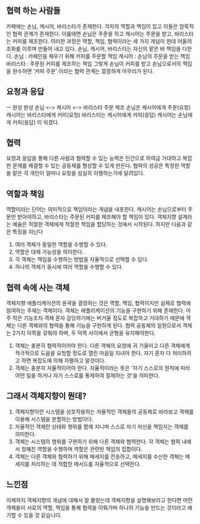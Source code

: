 ## 협력 하는 사람들
카페에는 손님, 캐시어, 바리스타가 존재한다. 각자의 역할과 책임이 있고 이들은 암묵적인 협력 관계가 존재한다.
이를테면 손님은 주문을 하고 캐시어는 주문을 받고, 바리스타는 커피를 제조한다. 이러한 과정은 역할, 책임, 협력이라는 세 가지 개념이 한데 어울려 조화를 이루며 만들어 내고 있다.
손님, 캐시어, 바리스타는 자신의 맡은 바 책임을 다한다.
손님 : 카페인을 채우기 위해 커피를 주문할 책임
캐시어 : 손님의 주문을 받는 책임
바리스타 : 주문된 커피를 제조하는 책임
그렇게 손님이 커피를 받고 손님으로서의 책임을 완수하면 '커피 주문' 이라는 협력 관계는 깔끔하게 마무리가 된다.

## 요청과 응답
ㅡ
    완성      완성
손님 <-> 캐시어 <-> 바리스타
    주문      제조 
손님은 캐시어에게 주문(요청)
캐시어는 바리스타에게 커피(요청)
바리스타는 캐시어에게 커피(응답)
캐시어는 손님에게 커피(응답)
이 되겠다.

## 협력 
요청과 응답을 통해 다른 사람과 협력할 수 있는 능력은 인간으로 하여금 거대하고 복잡한 문제를 해결할 수 있는 공동체를 형성할 수 있게 만든다.
협력의 성공은 특정한 역할을 맡은 각 개인이 얼마나 요청을 성실히 이행하는가에 달려있다.

## 역할과 책임
역할이라는 단어는 의미적으로 책임이라는 개념을 내포한다. 캐시어는 손님으로부터 주문만 받아야하고, 바리스타는 주문된 커피를 제조해야 할 책임이 있다.
객체지향 설계라는 예술은 적절한 객체에게 적절한 책임을 할당하는 것에서 시작된다. 하지만 다음과 같은 특징을 지닌다
1. 여러 객체가 동일한 역할을 수행할 수 있다.
2. 역할은 대체 가능성을 의미한다.
3. 각 객체는 책임을 수행하는 방법을 자율적으로 선택할 수 있다.
4. 하나의 객체가 동시에 여러 역할을 수행할 수 있다.

## 협력 속에 사는 객체
객체지향 애플리케이션의 윤곽을 결정하는 것은 역할, 책임, 협력이지만 실제로 협력에 참여하는 주체는 객체이다.
객체는 애플리케이션의 기능을 구현하기 위해 존재한다. 아주 작은 기능조차 객체 혼자 감당하기에는 버거울 정도로 복잡하고 거대하기 때문에 객체는 다른 객체와의 협력을 통해 기능을 구현하게 된다.
협력 공동체의 일원으로서 객체는 2가지 덕목을 갖춰야 하며, 두 덕목 사이에서 균형을 유지해야한다.
1. 객체는 충분히 협력적이어야 한다. 다른 객체의 요청에 귀 기울이고 다른 객체에게 적극적으로 도움을 요청할 정도로 열린 마음일 지녀야 한다. 자기 혼자 다 처리하려고 하면 복잡도에 의해 자멸하고 말것이다.
2. 객체는 충분히 자율적이어야 한다. 자율적이라는 뜻은 '자기 스스로의 원칙에 따라 어떤 일을 하거나 자기 스스로를 통제하여 절제하는 것'을 의미한다.

## 그래서 객체지향이 뭔데?
1. 객체지향이란 시스템을 상호작용하는 자율적인 객체들의 공동체로 바라보고 객체를 이용해 시스템을 분할하는 방법이다.
2. 자율적인 객체란 상태와 행위를 함께 지니며 스스로 자기 자신을 책임지는 객체를 의미한다.
3. 객체는 시스템의 행위를 구현하기 위해 다른 객체와 협력한다. 각 객체는 협력 내에서 정해진 역할을 수행하며 역할은 관련된 책임의 집합이다.
4. 객체는 다른 객체와 협력하기 위해 메세지를 전송하고, 메세지를 수신한 객체는 메세지를 처리하는 데 적합한 메서드를 자율적으로 선택한다.

## 느낀점
이제까지 객체지향의 개념에 대해서 잘 몰랐는데 객체지향을 설명해보라고 한다면
어떤 객체들이 서로의 역할, 책임을 통해 협력을 이뤄가며 하나의 기능을 만드는 것이라고 얘기할 수 있을 것 같습니다. 
